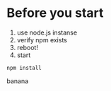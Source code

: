 # Before you start

1. use node.js instanse
2. verify npm exists
3. reboot!
4. start
```
npm install
```


banana
